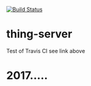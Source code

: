 [![Build Status](https://travis-ci.org/origox/thing-server.svg?branch=refsfor)](https://travis-ci.org/origox/thing-server)

# thing-server
Test of Travis CI see link above
# 2017.....
